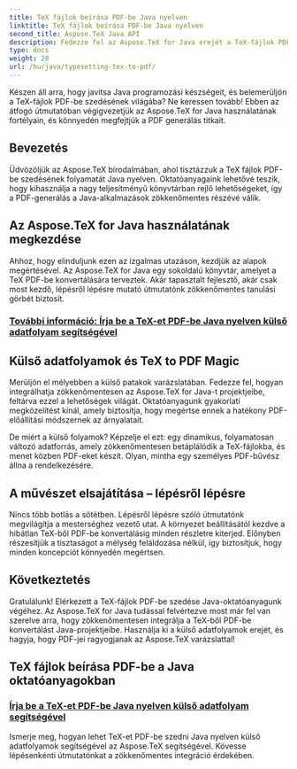 ```yaml
---
title: TeX fájlok beírása PDF-be Java nyelven
linktitle: TeX fájlok beírása PDF-be Java nyelven
second_title: Aspose.TeX Java API
description: Fedezze fel az Aspose.TeX for Java erejét a TeX-fájlok PDF-be szedéséről szóló oktatóanyagainkkal. Sajátítsd el a PDF generálás művészetét zökkenőmentesen külső adatfolyamokkal.
type: docs
weight: 28
url: /hu/java/typesetting-tex-to-pdf/
---
```


Készen áll arra, hogy javítsa Java programozási készségeit, és belemerüljön a TeX-fájlok PDF-be szedésének világába? Ne keressen tovább! Ebben az átfogó útmutatóban végigvezetjük az Aspose.TeX for Java használatának fortélyain, és könnyedén megfejtjük a PDF generálás titkait.

## Bevezetés

Üdvözöljük az Aspose.TeX birodalmában, ahol tisztázzuk a TeX fájlok PDF-be szedésének folyamatát Java nyelven. Oktatóanyagaink lehetővé teszik, hogy kihasználja a nagy teljesítményű könyvtárban rejlő lehetőségeket, így a PDF-generálás a Java-alkalmazások zökkenőmentes részévé válik.

## Az Aspose.TeX for Java használatának megkezdése

Ahhoz, hogy elinduljunk ezen az izgalmas utazáson, kezdjük az alapok megértésével. Az Aspose.TeX for Java egy sokoldalú könyvtár, amelyet a TeX PDF-be konvertálására terveztek. Akár tapasztalt fejlesztő, akár csak most kezdő, lépésről lépésre mutató útmutatónk zökkenőmentes tanulási görbét biztosít.

### [További információ: Írja be a TeX-et PDF-be Java nyelven külső adatfolyam segítségével](./typeset-tex-to-pdf-external-stream/)

## Külső adatfolyamok és TeX to PDF Magic

Merüljön el mélyebben a külső patakok varázslatában. Fedezze fel, hogyan integrálhatja zökkenőmentesen az Aspose.TeX for Java-t projektjeibe, feltárva ezzel a lehetőségek világát. Oktatóanyagunk gyakorlati megközelítést kínál, amely biztosítja, hogy megértse ennek a hatékony PDF-előállítási módszernek az árnyalatait.

De miért a külső folyamok? Képzelje el ezt: egy dinamikus, folyamatosan változó adatforrás, amely zökkenőmentesen betáplálódik a TeX-fájlokba, és menet közben PDF-eket készít. Olyan, mintha egy személyes PDF-bűvész állna a rendelkezésére.

## A művészet elsajátítása – lépésről lépésre

Nincs több botlás a sötétben. Lépésről lépésre szóló útmutatónk megvilágítja a mesterséghez vezető utat. A környezet beállításától kezdve a hibátlan TeX-ből PDF-be konvertálásig minden részletre kiterjed. Előnyben részesítjük a tisztaságot a mélység feláldozása nélkül, így biztosítjuk, hogy minden koncepciót könnyedén megértsen.

## Következtetés

Gratulálunk! Elérkezett a TeX-fájlok PDF-be szedése Java-oktatóanyagunk végéhez. Az Aspose.TeX for Java tudással felvértezve most már fel van szerelve arra, hogy zökkenőmentesen integrálja a TeX-ből PDF-be konvertálást Java-projektjeibe. Használja ki a külső adatfolyamok erejét, és hagyja, hogy PDF-jei ragyogjanak az Aspose.TeX varázslattal!
## TeX fájlok beírása PDF-be a Java oktatóanyagokban
### [Írja be a TeX-et PDF-be Java nyelven külső adatfolyam segítségével](./typeset-tex-to-pdf-external-stream/)
Ismerje meg, hogyan lehet TeX-et PDF-be szedni Java nyelven külső adatfolyamok segítségével az Aspose.TeX segítségével. Kövesse lépésenkénti útmutatónkat a zökkenőmentes integráció érdekében.